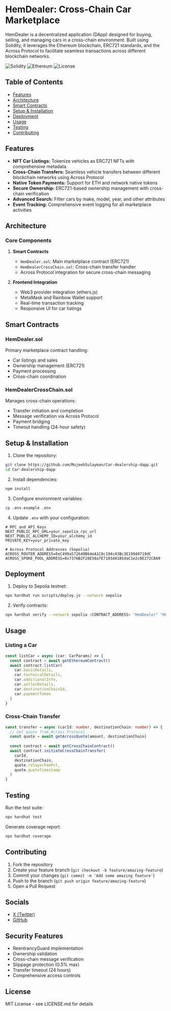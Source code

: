 # HemDealer: Cross-Chain Car Marketplace

HemDealer is a decentralized application (DApp) designed for buying, selling, and managing cars in a cross-chain environment. Built using Solidity, it leverages the Ethereum blockchain, ERC721 standards, and the Across Protocol to facilitate seamless transactions across different blockchain networks.

![Solidity](https://img.shields.io/badge/Solidity-0.8.19-blue)
![Ethereum](https://img.shields.io/badge/Ethereum-Enabled-blue)
![License](https://img.shields.io/badge/License-MIT-green)

## Table of Contents
- [Features](#features)
- [Architecture](#architecture)
- [Smart Contracts](#smart-contracts)
- [Setup & Installation](#setup--installation)
- [Deployment](#deployment)
- [Usage](#usage)
- [Testing](#testing)
- [Contributing](#contributing)

## Features

- **NFT Car Listings:** Tokenize vehicles as ERC721 NFTs with comprehensive metadata
- **Cross-Chain Transfers:** Seamless vehicle transfers between different blockchain networks using Across Protocol
- **Native Token Payments:** Support for ETH and network native tokens
- **Secure Ownership:** ERC721-based ownership management with cross-chain verification
- **Advanced Search:** Filter cars by make, model, year, and other attributes
- **Event Tracking:** Comprehensive event logging for all marketplace activities

## Architecture

### Core Components

1. **Smart Contracts**
   - `HemDealer.sol`: Main marketplace contract (ERC721)
   - `HemDealerCrossChain.sol`: Cross-chain transfer handler
   - Across Protocol integration for secure cross-chain messaging

2. **Frontend Integration**
   - Web3 provider integration (ethers.js)
   - MetaMask and Rainbow Wallet support
   - Real-time transaction tracking
   - Responsive UI for car listings

## Smart Contracts

### HemDealer.sol
Primary marketplace contract handling:
- Car listings and sales
- Ownership management (ERC721)
- Payment processing
- Cross-chain coordination

### HemDealerCrossChain.sol
Manages cross-chain operations:
- Transfer initiation and completion
- Message verification via Across Protocol
- Payment bridging
- Timeout handling (24-hour safety)

## Setup & Installation

1. Clone the repository:
```bash
git clone https://github.com/MujeebSulayman/Car-dealership-dapp.git
cd Car-dealership-dapp
```

2. Install dependencies:
```bash
npm install
```

3. Configure environment variables:
```bash
cp .env.example .env
```

4. Update `.env` with your configuration:
```plaintext
# RPC and API Keys
NEXT_PUBLIC_RPC_URL=your_sepolia_rpc_url
NEXT_PUBLIC_ALCHEMY_ID=your_alchemy_id
PRIVATE_KEY=your_private_key

# Across Protocol Addresses (Sepolia)
ACROSS_ROUTER_ADDRESS=0xC499a572640B64eA1C8c194c43Bc3E19940719dC
ACROSS_SPOKE_POOL_ADDRESS=0x7376B2F28E58a7E7103d4185daC1e2c0E272C8A9
```

## Deployment

1. Deploy to Sepolia testnet:
```bash
npx hardhat run scripts/deploy.js --network sepolia
```

2. Verify contracts:
```bash
npx hardhat verify --network sepolia <CONTRACT_ADDRESS> "HemDealer" "HEMD"
```

## Usage

### Listing a Car
```typescript
const listCar = async (car: CarParams) => {
  const contract = await getEthereumContract()
  await contract.listCar(
    car.basicDetails,
    car.technicalDetails,
    car.additionalInfo,
    car.sellerDetails,
    car.destinationChainId,
    car.paymentToken
  )
}
```

### Cross-Chain Transfer
```typescript
const transfer = async (carId: number, destinationChain: number) => {
  // Get quote from Across Protocol
  const quote = await getAcrossQuote(amount, destinationChain)
  
  const contract = await getCrossChainContract()
  await contract.initiateCrossChainTransfer(
    carId,
    destinationChain,
    quote.relayerFeePct,
    quote.quoteTimestamp
  )
}
```

## Testing

Run the test suite:
```bash
npx hardhat test
```

Generate coverage report:
```bash
npx hardhat coverage
```

## Contributing

1. Fork the repository
2. Create your feature branch (`git checkout -b feature/amazing-feature`)
3. Commit your changes (`git commit -m 'Add some amazing feature'`)
4. Push to the branch (`git push origin feature/amazing-feature`)
5. Open a Pull Request

## Socials

- [X (Twitter)](https://x.com/TheHemjay)
- [GitHub](https://github.com/MujeebSulayman)

## Security Features

- ReentrancyGuard implementation
- Ownership validation
- Cross-chain message verification
- Slippage protection (0.5% max)
- Transfer timeout (24 hours)
- Comprehensive access controls

## License

MIT License - see LICENSE.md for details
